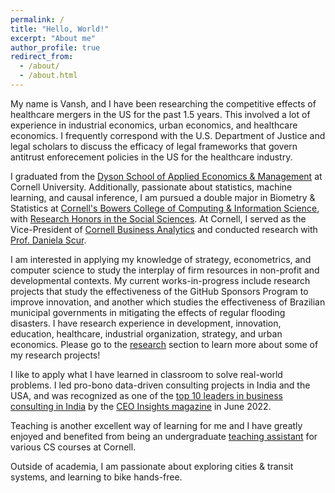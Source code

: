 ```yaml
---
permalink: /
title: "Hello, World!"
excerpt: "About me"
author_profile: true
redirect_from: 
  - /about/
  - /about.html
---
```

My name is Vansh, and I have been researching the competitive effects of healthcare mergers in the US for the past 1.5 years. This involved a lot of experience in industrial economics, urban economics, and healthcare economics. I frequently correspond with the U.S. Department of Justice and legal scholars to discuss the efficacy of legal frameworks that govern antitrust enforecement policies in the US for the healthcare industry.  

I graduated from the [Dyson School of Applied Economics & Management](https://dyson.cornell.edu/) at Cornell University. Additionally, passionate about statistics, machine learning, and causal inference, I am pursued a double major in Biometry & Statistics at [Cornell's Bowers College of Computing & Information Science](https://cis.cornell.edu/), with [Research Honors in the Social Sciences](https://cals.cornell.edu/undergraduate-students/student-research/research-honors-program). At Cornell, I served as the Vice-President of [Cornell Business Analytics](https://www.cornellbusinessanalytics.com/) and conducted research with [Prof. Daniela Scur](https://www.danielascur.com/).

I am interested in applying my knowledge of strategy, econometrics, and computer science to study the interplay of firm resources in non-profit and developmental contexts. My current works-in-progress include research projects that study the effectiveness of the GitHub Sponsors Program to improve innovation, and another which studies the effectiveness of Brazilian municipal governments in mitigating the effects of regular flooding disasters. I have research experience in development, innovation, education, healthcare, industrial organization, strategy, and urban economics. Please go to the [research](http://vanshg.me/publications/) section to learn more about some of my research projects!

I like to apply what I have learned in classroom to solve real-world problems. I led pro-bono data-driven consulting projects in India and the USA, and was recognized as one of the [top 10 leaders in business consulting in India](https://www.ceoinsightsindia.com/magazines/leaders-in-business-consultants-june-2022/#page=42) by the [CEO Insights magazine](https://www.ceoinsightsindia.com/) in June 2022. 

Teaching is another excellent way of learning for me and I have greatly enjoyed and benefited from being an undergraduate [teaching assistant](http://vanshg.me/teaching/) for various CS courses at Cornell.

Outside of academia, I am passionate about exploring cities & transit systems, and learning to bike hands-free.
